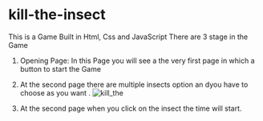 # kill-the-insect

This is a Game Built in Html, Css and JavaScript
There are 3 stage in the Game 
1. Opening Page: In this Page  you will see a the very first page in which a button to start the Game 

2. At the second page there are multiple insects option an dyou have to choose as you want .
![kill_the](https://user-images.githubusercontent.com/84653396/180263847-bb8a520f-1e37-41f5-bd90-4fc50495b042.jpg)
3. At the second page when you click on the insect the time will start.


